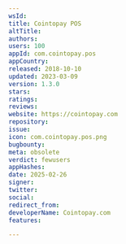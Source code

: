 ```yaml
---
wsId: 
title: Cointopay POS
altTitle: 
authors: 
users: 100
appId: com.cointopay.pos
appCountry: 
released: 2018-10-10
updated: 2023-03-09
version: 1.3.0
stars: 
ratings: 
reviews: 
website: https://cointopay.com
repository: 
issue: 
icon: com.cointopay.pos.png
bugbounty: 
meta: obsolete
verdict: fewusers
appHashes: 
date: 2025-02-26
signer: 
twitter: 
social: 
redirect_from: 
developerName: Cointopay.com
features: 

---
```


